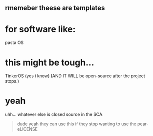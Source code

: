 ## rmemeber theese are templates
# for software like:
pasta OS
# this might be tough...
TinkerOS (yes i know) (AND IT WILL be open-source after the project stops.)
# yeah
uhh... whatever else is closed source in the SCA.
> dude yeah they can use this if they stop wanting to use the pear-eLICENSE
